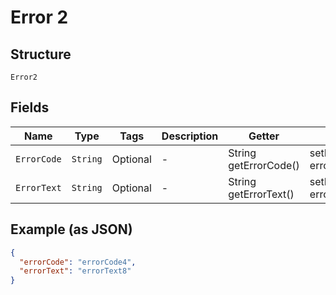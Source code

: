 
# Error 2

## Structure

`Error2`

## Fields

| Name | Type | Tags | Description | Getter | Setter |
|  --- | --- | --- | --- | --- | --- |
| `ErrorCode` | `String` | Optional | - | String getErrorCode() | setErrorCode(String errorCode) |
| `ErrorText` | `String` | Optional | - | String getErrorText() | setErrorText(String errorText) |

## Example (as JSON)

```json
{
  "errorCode": "errorCode4",
  "errorText": "errorText8"
}
```

